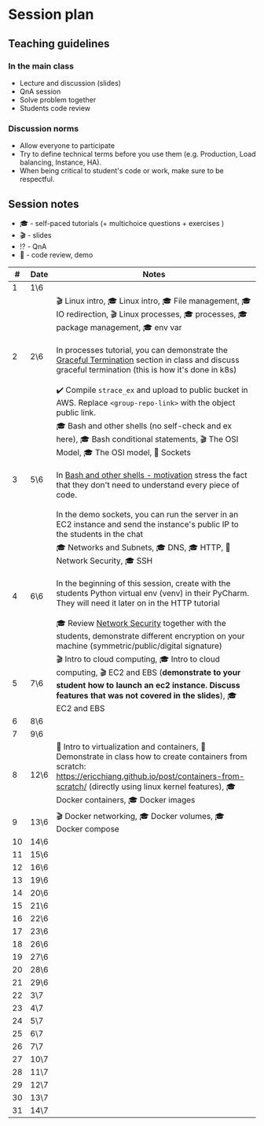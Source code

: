 # Session plan

## Teaching guidelines 

### In the main class

- Lecture and discussion (slides)
- QnA session
- Solve problem together 
- Students code review 

### Discussion norms 

- Allow everyone to participate
- Try to define technical terms before you use them (e.g. Production, Load balancing, Instance, HA).
- When being critical to student's code or work, make sure to be respectful.

## Session notes

- :mortar_board: - self-paced tutorials (+ multichoice questions + exercises )
- :clapper: - slides
- :interrobang: - QnA
- :mag_right: - code review, demo

| #  |  Date |  Notes |
|---|---|---|
| 1 | 	1\6 | 
| 2 | 	2\6 | :clapper: Linux intro, :mortar_board: Linux intro, :mortar_board: File management, :mortar_board: IO redirection, :clapper: Linux processes, :mortar_board: processes, :mortar_board: package management, :mortar_board: env var <br><br>In processes tutorial, you can demonstrate the [Graceful Termination]() section in class and discuss graceful termination (this is how it's done in k8s) <br><br> :heavy_check_mark: Compile `strace_ex` and upload to public bucket in AWS. Replace `<group-repo-link>` with the object public link. |
| 3 | 	5\6 | :mortar_board: Bash and other shells (no self-check and ex here), :mortar_board: Bash conditional statements, :clapper: The OSI Model, :mortar_board: The OSI model, :mag_right: Sockets <br><br> In [Bash and other shells - motivation](https://github.com/alonitac/DevOpsBootcampUPES/blob/main/tutorials/bash_and_other_shells.md#motivation) stress the fact that they don't need to understand every piece of code. <br><br> In the demo sockets, you can run the server in an EC2 instance and send the instance's public IP to the students in the chat
| 4 | 	6\6 | :mortar_board: Networks and Subnets, :mortar_board: DNS, :mortar_board: HTTP, :mag_right: Network Security, :mortar_board: SSH <br><br> In the beginning of this session, create with the students Python virtual env (venv) in their PyCharm. They will need it later on in the HTTP tutorial <br><br>  :mortar_board: Review [Network Security](tutorials/networking_security.md) together with the students, demonstrate different encryption on your machine (symmetric/public/digital signature)  |
| 5 | 	7\6 | :clapper: Intro to cloud computing, :mortar_board: Intro to cloud computing, :clapper: EC2 and EBS (**demonstrate to your student how to launch an ec2 instance. Discuss features that was not covered in the slides**), :mortar_board: EC2 and EBS | 
| 6 | 	8\6 | 
| 7 | 	9\6 |
| 8 | 	12\6 | :mag_right: Intro to virtualization and containers, :mag_right: Demonstrate in class how to create containers from scratch: https://ericchiang.github.io/post/containers-from-scratch/ (directly using linux kernel features), :mortar_board: Docker containers, :mortar_board: Docker images | 
| 9 | 	13\6 | :clapper: Docker networking, :mortar_board: Docker volumes, :mortar_board: Docker compose |
| 10 | 	14\6 |
| 11 | 	15\6 |
| 12 | 	16\6 |
| 13 | 	19\6 |
| 14 | 	20\6 |
| 15 | 	21\6 |
| 16 | 	22\6 |
| 17 | 	23\6 |
| 18 | 	26\6 |
| 19 | 	27\6 |
| 20 | 	28\6 |
| 21 | 	29\6 |
| 22 | 	3\7 |
| 23 | 	4\7 |
| 24 | 	5\7 |
| 25 | 	6\7 |
| 26 | 	7\7 |
| 27 | 	10\7 |
| 28 | 	11\7 |
| 29 | 	12\7 |
| 30 | 	13\7 |
| 31 | 	14\7 |

